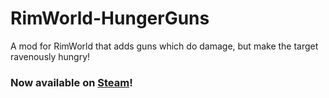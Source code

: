 # RimWorld-HungerGuns
A mod for RimWorld that adds guns which do damage, but make the target ravenously hungry!
### Now available on [Steam](https://steamcommunity.com/sharedfiles/filedetails/?id=1773566320)!
